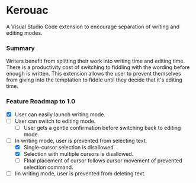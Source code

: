# Kerouac

A Visual Studio Code extension to encourage separation of writing and editing modes.

### Summary

Writers benefit from splitting their work into writing time and editing time. There is a productivity cost of switching to fiddling with the wording before enough is written. This extension allows the user to prevent themselves from giving into the temptation to fiddle until they decide that it's editing time.

### Feature Roadmap to 1.0

- [X] User can easily launch writing mode.
- [ ] User can switch to editing mode.
    - [ ] User gets a gentle confirmation before switching back to editing mode.
- [ ] In writing mode, user is prevented from selecting text.
    - [X] Single-cursor selection is disallowed.
    - [X] Selection with multiple cursors is disallowed.
    - [ ] FInal placement of cursor follows cursor movement of prevented selection command.
- [ ] Iin writing mode, user is prevented from deleting text.
